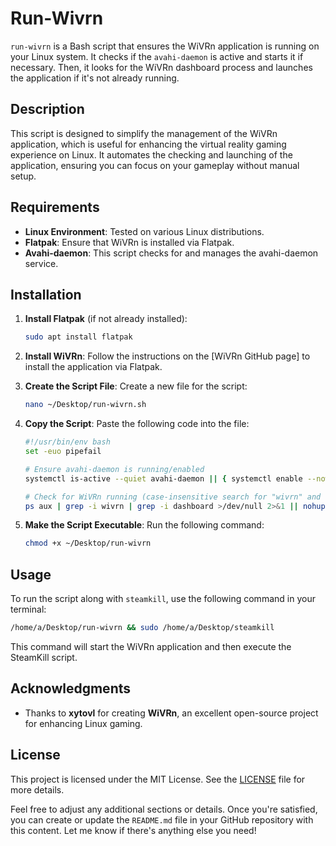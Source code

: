 # Run-Wivrn

`run-wivrn` is a Bash script that ensures the WiVRn application is running on your Linux system. It checks if the `avahi-daemon` is active and starts it if necessary. Then, it looks for the WiVRn dashboard process and launches the application if it's not already running.

## Description

This script is designed to simplify the management of the WiVRn application, which is useful for enhancing the virtual reality gaming experience on Linux. It automates the checking and launching of the application, ensuring you can focus on your gameplay without manual setup.

## Requirements

- **Linux Environment**: Tested on various Linux distributions.
- **Flatpak**: Ensure that WiVRn is installed via Flatpak.
- **Avahi-daemon**: This script checks for and manages the avahi-daemon service.

## Installation

1. **Install Flatpak** (if not already installed):
   ```bash
   sudo apt install flatpak
   ```

2. **Install WiVRn**:
   Follow the instructions on the [WiVRn GitHub page] to install the application via Flatpak.

3. **Create the Script File**:
   Create a new file for the script:
   ```bash
   nano ~/Desktop/run-wivrn.sh
   ```

4. **Copy the Script**:
   Paste the following code into the file:

   ```bash
   #!/usr/bin/env bash
   set -euo pipefail

   # Ensure avahi-daemon is running/enabled
   systemctl is-active --quiet avahi-daemon || { systemctl enable --now avahi-daemon; }

   # Check for WiVRn running (case-insensitive search for "wivrn" and "dashboard") and start if not present
   ps aux | grep -i wivrn | grep -i dashboard >/dev/null 2>&1 || nohup flatpak run io.github.wivrn.wivrn >/dev/null 2>&1 &
   ```

5. **Make the Script Executable**:
   Run the following command:
   ```bash
   chmod +x ~/Desktop/run-wivrn
   ```

## Usage

To run the script along with `steamkill`, use the following command in your terminal:

```bash
/home/a/Desktop/run-wivrn && sudo /home/a/Desktop/steamkill
```

This command will start the WiVRn application and then execute the SteamKill script.

## Acknowledgments

- Thanks to **xytovl** for creating **WiVRn**, an excellent open-source project for enhancing Linux gaming.

## License

This project is licensed under the MIT License. See the [LICENSE](LICENSE) file for more details.


Feel free to adjust any additional sections or details. Once you're satisfied, you can create or update the `README.md` file in your GitHub repository with this content. Let me know if there's anything else you need!
